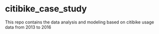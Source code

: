# citibike_case_study
This repo contains the data analysis and modeling based on citibike usage data from 2013 to 2016
